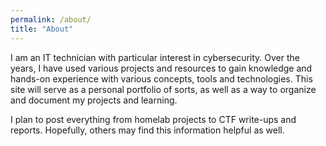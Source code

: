 ```yaml
---
permalink: /about/
title: "About"
---
```


I am an IT technician with particular interest in cybersecurity. Over the years, I have used various projects and resources to gain knowledge and hands-on experience with various concepts, tools and technologies. This site will serve as a personal portfolio of sorts, as well as a way to organize and document my projects and learning.

I plan to post everything from homelab projects to CTF write-ups and reports. Hopefully, others may find this information helpful as well.